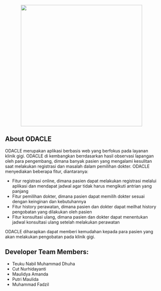 <p align="center"><a href="https://ODACLE.com" target="_blank"><img src="https://raw.githubusercontent.com/Teuku-Nabil/INF206-2022-RI1-ODACLE/main/public/assests/images/2022-02-05-16-13-www.canva%202.png" width="400"></a></p>

## About ODACLE

ODACLE merupakan aplikasi berbasis web yang berfokus pada layanan klinik gigi. ODACLE di kembangkan berrdasarkan hasil observasi lapangan oleh para pengembang, dimana banyak pasien yang mengalami kesulitan saat melakukan registrasi dan masalah dalam pemilihan dokter. ODACLE menyediakan beberapa fitur, diantaranya:

- Fitur registrasi online, dimana pasien dapat melakukan registrasi melalui aplikasi dan mendapat jadwal agar tidak harus mengikuti antrian yang panjang
- Fitur pemilihan dokter, dimana pasien dapat memilih dokter sesuai dengan keinginan dan kebutuhannya
- Fitur history perawatan, dimana pasien dan dokter dapat meilhat history pengobatan yang dilakukan oleh pasien
- Fitur konsultasi ulang, dimana pasien dan dokter dapat menentukan jadwal konsultasi ulang setelah melakukan perawatan

ODACLE diharapkan dapat memberi kemudahan kepada para pasien yang akan melakukan pengobatan pada klinik gigi.

## Developer Team Members:

- Teuku Nabil Muhammad Dhuha
- Cut Nurhidayanti
- Maulidya Amanda
- Putri Maulida
- Muhammad Fadzil
